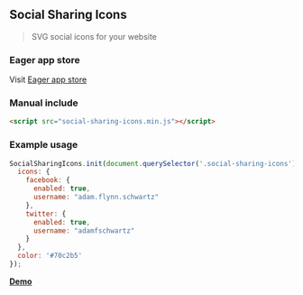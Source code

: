 ## Social Sharing Icons
> SVG social icons for your website

### Eager app store
Visit [Eager app store](http://eager.io)

### Manual include
```HTML
<script src="social-sharing-icons.min.js"></script>
```

### Example usage

```javascript
SocialSharingIcons.init(document.querySelector('.social-sharing-icons'), {
  icons: {
    facebook: {
      enabled: true,
      username: "adam.flynn.schwartz"
    },
    twitter: {
      enabled: true,
      username: "adamfschwartz"
    }
  },
  color: '#70c2b5'
});
```

__[Demo](https://rawgit.com/EagerIO/SocialSharingIcons/master/example.html)__

